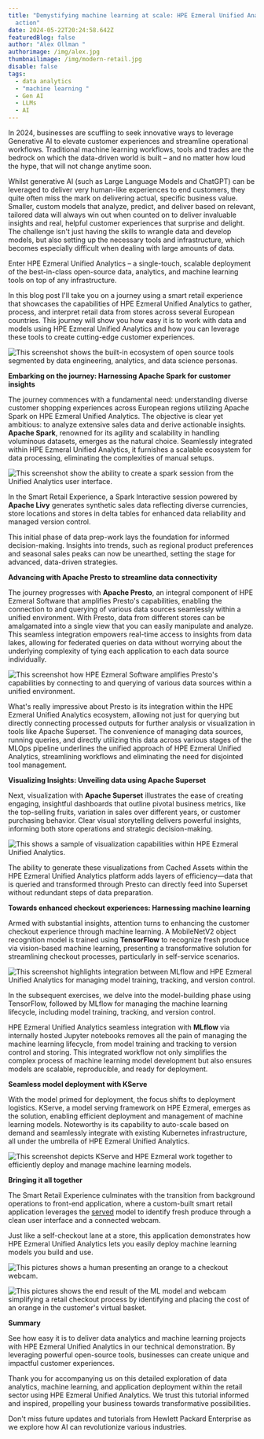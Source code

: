 ```yaml
---
title: "Demystifying machine learning at scale: HPE Ezmeral Unified Analytics in
  action"
date: 2024-05-22T20:24:58.642Z
featuredBlog: false
author: "Alex Ollman "
authorimage: /img/alex.jpg
thumbnailimage: /img/modern-retail.jpg
disable: false
tags:
  - data analytics
  - "machine learning "
  - Gen AI
  - LLMs
  - AI
---
```

In 2024, businesses are scuffling to seek innovative ways to leverage Generative AI to elevate customer experiences and streamline operational workflows. Traditional machine learning workflows, tools and trades are the bedrock on which the data-driven world is built – and no matter how loud the hype, that will not change anytime soon.

Whilst generative AI (such as Large Language Models and ChatGPT) can be leveraged to deliver very human-like experiences to end customers, they quite often miss the mark on delivering actual, specific business value. Smaller, custom models that analyze, predict, and deliver based on relevant, tailored data will always win out when counted on to deliver invaluable insights and real, helpful customer experiences that surprise and delight. The challenge isn't just having the skills to wrangle data and develop models, but also setting up the necessary tools and infrastructure, which becomes especially difficult when dealing with large amounts of data.

Enter HPE Ezmeral Unified Analytics – a single-touch, scalable deployment of the best-in-class open-source data, analytics, and machine learning tools on top of any infrastructure.

In this blog post I'll take you on a journey using a smart retail experience that showcases the capabilities of HPE Ezmeral Unified Analytics to gather, process, and interpret retail data from stores across several European countries. This journey will show you how easy it is to work with data and models using HPE Ezmeral Unified Analytics and how you can leverage these tools to create cutting-edge customer experiences.

![This screenshot shows the built-in ecosystem of open source tools segmented by data engineering, analytics, and data science personas. ](/img/uanalytics-ui.png "HPE managed ecosystem of open source tools built into HPE Ezmeral Unified Analytics.")

**Embarking on the journey: Harnessing Apache Spark for customer insights**

The journey commences with a fundamental need: understanding diverse customer shopping experiences across European regions utilizing Apache Spark on HPE Ezmeral Unified Analytics. The objective is clear yet ambitious: to analyze extensive sales data and derive actionable insights. **Apache Spark**, renowned for its agility and scalability in handling voluminous datasets, emerges as the natural choice. Seamlessly integrated within HPE Ezmeral Unified Analytics, it furnishes a scalable ecosystem for data processing, eliminating the complexities of manual setups.

![This screenshot show the ability to create a spark session from the Unified Analytics user interface. ](/img/managespark.png "Simplified Apache Spark management from HPE Ezmeral Unified Analytics. ")

In the Smart Retail Experience, a Spark Interactive session powered by **Apache Livy** generates synthetic sales data reflecting diverse currencies, store locations and stores in delta tables for enhanced data reliability and managed version control.

This initial phase of data prep-work lays the foundation for informed decision-making. Insights into trends, such as regional product preferences and seasonal sales peaks can now be unearthed, setting the stage for advanced, data-driven strategies.

**Advancing with Apache Presto to streamline data connectivity**

The journey progresses with **Apache Presto**, an integral component of HPE Ezmeral Software that amplifies Presto's capabilities, enabling the connection to and querying of various data sources seamlessly within a unified environment. With Presto, data from different stores can be amalgamated into a single view that you can easily manipulate and analyze. This seamless integration empowers real-time access to insights from data lakes, allowing for federated queries on data without worrying about the underlying complexity of tying each application to each data source individually.

![This screenshot how HPE Ezmeral Software amplifies Presto's capabilities by connecting to and querying of various data sources within a unified environment. ](/img/queryeditor.png "From a unified interface, quickly connect to and query multiple data sources then manipulate and analyze. ")

What's really impressive about Presto is its integration within the HPE Ezmeral Unified Analytics ecosystem, allowing not just for querying but directly connecting processed outputs for further analysis or visualization in tools like Apache Superset. The convenience of managing data sources, running queries, and directly utilizing this data across various stages of the MLOps pipeline underlines the unified approach of HPE Ezmeral Unified Analytics, streamlining workflows and eliminating the need for disjointed tool management.

**Visualizing Insights: Unveiling data using Apache Superset**

Next, visualization with **Apache Superset** illustrates the ease of creating engaging, insightful dashboards that outline pivotal business metrics, like the top-selling fruits, variation in sales over different years, or customer purchasing behavior. Clear visual storytelling delivers powerful insights, informing both store operations and strategic decision-making.

![This shows a sample of visualization capabilities within HPE Ezmeral Unified Analytics. ](/img/superset.png "Quick generate visualizations within HPE Ezmeral Unified Analytics to reduce redundant data preparation steps. ")

The ability to generate these visualizations from Cached Assets within the HPE Ezmeral Unified Analytics platform adds layers of efficiency—data that is queried and transformed through Presto can directly feed into Superset without redundant steps of data preparation.

**Towards enhanced checkout experiences: Harnessing machine learning**

Armed with substantial insights, attention turns to enhancing the customer checkout experience through machine learning. A MobileNetV2 object recognition model is trained using **TensorFlow** to recognize fresh produce via vision-based machine learning, presenting a transformative solution for streamlining checkout processes, particularly in self-service scenarios.

![This screenshot highlights integration between MLflow and HPE Ezmeral Unified Analytics for managing model training, tracking, and version control. ](/img/mlflow.png "Effortless integration between MLflow and HPE Ezmeral Unified analytics reduces the complexity of managing the machine learning lifecycle. ")

In the subsequent exercises, we delve into the model-building phase using TensorFlow, followed by MLflow for managing the machine learning lifecycle, including model training, tracking, and version control.

HPE Ezmeral Unified Analytics seamless integration with **MLflow** via internally hosted Jupyter notebooks removes all the pain of managing the machine learning lifecycle, from model training and tracking to version control and storing. This integrated workflow not only simplifies the complex process of machine learning model development but also ensures models are scalable, reproducible, and ready for deployment.

**Seamless model deployment with KServe**

With the model primed for deployment, the focus shifts to deployment logistics. KServe, a model serving framework on HPE Ezmeral, emerges as the solution, enabling efficient deployment and management of machine learning models. Noteworthy is its capability to auto-scale based on demand and seamlessly integrate with existing Kubernetes infrastructure, all under the umbrella of HPE Ezmeral Unified Analytics.

![This screenshot depicts KServe and HPE Ezmeral work together to efficiently deploy and manage machine learning models. ](/img/endpoint.png "Flawless integration between KServe and HPE Ezmeral Software simplifies ML model deployment, management, and auto-scaling with existing Kubernetes infrastructure. ")

**Bringing it all together**

The Smart Retail Experience culminates with the transition from background operations to front-end application, where a custom-built smart retail application leverages the [served](<>) model to identify fresh produce through a clean user interface and a connected webcam.

Just like a self-checkout lane at a store, this application demonstrates how HPE Ezmeral Unified Analytics lets you easily deploy machine learning models you build and use.

![This pictures shows a human presenting an orange to a checkout webcam. ](/img/alex-blog-visual-ai-orange.png "Leveraging the served model, the smart retail application can identify fresh produce through a connected webcam and clean user interface. ")

![This pictures shows the end result of the ML model and webcam simplifying a retail checkout process by identifying and placing the cost of an orange in the customer's virtual basket. ](/img/retail2-with-pricing-.png "The end result of this blog shows the model identifying the orange and charging the customer in the checkout basket. ")

**Summary**

See how easy it is to deliver data analytics and machine learning projects with HPE Ezmeral Unified Analytics in our technical demonstration. By leveraging powerful open-source tools, businesses can create unique and impactful customer experiences.

Thank you for accompanying us on this detailed exploration of data analytics, machine learning, and application deployment within the retail sector using HPE Ezmeral Unified Analytics. We trust this tutorial informed and inspired, propelling your business towards transformative possibilities.

Don't miss future updates and tutorials from Hewlett Packard Enterprise as we explore how AI can revolutionize various industries.